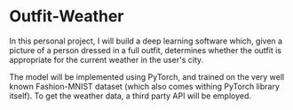 # Outfit-Weather
 
In this personal project, I will build a deep learning software which, given a picture of a person dressed in a full outfit, determines whether the outfit is appropriate for the current weather in the user's city.

The model will be implemented using PyTorch, and trained on the very well known Fashion-MNIST dataset (which also comes withing PyTorch library itself). To get the weather data, a third party API will be employed.

